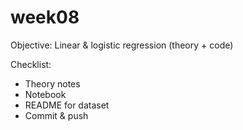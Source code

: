 # week08
Objective: Linear & logistic regression (theory + code)

Checklist:
- Theory notes
- Notebook
- README for dataset
- Commit & push
